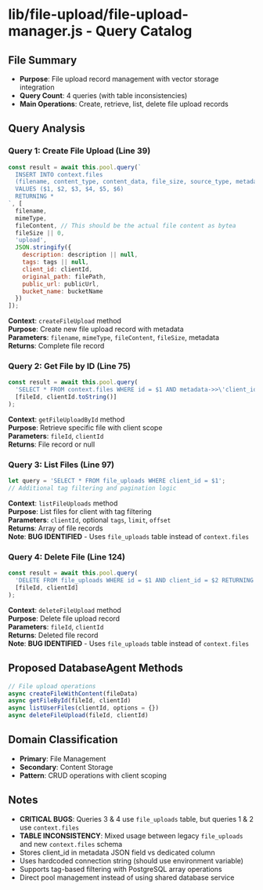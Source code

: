# lib/file-upload/file-upload-manager.js - Query Catalog

## File Summary
- **Purpose**: File upload record management with vector storage integration
- **Query Count**: 4 queries (with table inconsistencies)
- **Main Operations**: Create, retrieve, list, delete file upload records

## Query Analysis

### Query 1: Create File Upload (Line 39)
```javascript
const result = await this.pool.query(`
  INSERT INTO context.files 
  (filename, content_type, content_data, file_size, source_type, metadata) 
  VALUES ($1, $2, $3, $4, $5, $6) 
  RETURNING *
`, [
  filename,
  mimeType,
  fileContent, // This should be the actual file content as bytea
  fileSize || 0,
  'upload',
  JSON.stringify({
    description: description || null,
    tags: tags || null,
    client_id: clientId,
    original_path: filePath,
    public_url: publicUrl,
    bucket_name: bucketName
  })
]);
```
**Context**: `createFileUpload` method  
**Purpose**: Create new file upload record with metadata  
**Parameters**: `filename`, `mimeType`, `fileContent`, `fileSize`, metadata  
**Returns**: Complete file record

### Query 2: Get File by ID (Line 75)
```javascript
const result = await this.pool.query(
  'SELECT * FROM context.files WHERE id = $1 AND metadata->>\'client_id\' = $2',
  [fileId, clientId.toString()]
);
```
**Context**: `getFileUploadById` method  
**Purpose**: Retrieve specific file with client scope  
**Parameters**: `fileId`, `clientId`  
**Returns**: File record or null

### Query 3: List Files (Line 97)
```javascript
let query = 'SELECT * FROM file_uploads WHERE client_id = $1';
// Additional tag filtering and pagination logic
```
**Context**: `listFileUploads` method  
**Purpose**: List files for client with tag filtering  
**Parameters**: `clientId`, optional `tags`, `limit`, `offset`  
**Returns**: Array of file records  
**Note**: **BUG IDENTIFIED** - Uses `file_uploads` table instead of `context.files`

### Query 4: Delete File (Line 124)
```javascript
const result = await this.pool.query(
  'DELETE FROM file_uploads WHERE id = $1 AND client_id = $2 RETURNING *',
  [fileId, clientId]
);
```
**Context**: `deleteFileUpload` method  
**Purpose**: Delete file upload record  
**Parameters**: `fileId`, `clientId`  
**Returns**: Deleted file record  
**Note**: **BUG IDENTIFIED** - Uses `file_uploads` table instead of `context.files`

## Proposed DatabaseAgent Methods

```javascript
// File upload operations
async createFileWithContent(fileData)
async getFileById(fileId, clientId)
async listUserFiles(clientId, options = {})
async deleteFileUpload(fileId, clientId)
```

## Domain Classification
- **Primary**: File Management
- **Secondary**: Content Storage
- **Pattern**: CRUD operations with client scoping

## Notes
- **CRITICAL BUGS**: Queries 3 & 4 use `file_uploads` table, but queries 1 & 2 use `context.files`
- **TABLE INCONSISTENCY**: Mixed usage between legacy `file_uploads` and new `context.files` schema
- Stores client_id in metadata JSON field vs dedicated column
- Uses hardcoded connection string (should use environment variable)
- Supports tag-based filtering with PostgreSQL array operations
- Direct pool management instead of using shared database service